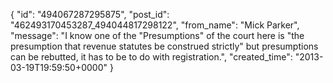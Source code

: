  {
   "id": "494067287295875",
   "post_id": "462493170453287_494044817298122",
   "from_name": "Mick Parker",
   "message": "I know one of the \"Presumptions\" of the court here is \"the presumption that revenue statutes be construed strictly\" but presumptions can be rebutted, it has to be to do with registration.",
   "created_time": "2013-03-19T19:59:50+0000"
 }
